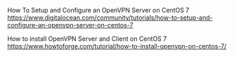 How To Setup and Configure an OpenVPN Server on CentOS 7
https://www.digitalocean.com/community/tutorials/how-to-setup-and-configure-an-openvpn-server-on-centos-7

How to install OpenVPN Server and Client on CentOS 7
https://www.howtoforge.com/tutorial/how-to-install-openvpn-on-centos-7/

